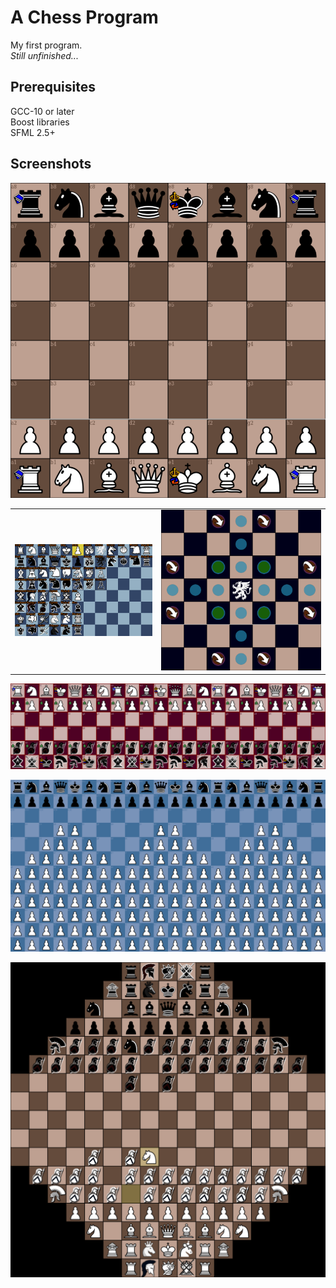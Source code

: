 A Chess Program
===============

My first program. \
<i>Still unfinished...</i>

## Prerequisites

GCC-10 or later \
Boost libraries \
SFML 2.5+


## Screenshots
!["vanilla"](.github_assets/vanilla.png)

|                                                   |                                                     |
|---------------------------------------------------|-----------------------------------------------------|
| !["setupwindow"](.github_assets/setup_window.png) | !["griffonmoves"](.github_assets/griffon_moves.png) |

!["spartan"](.github_assets/spartan.png)

!["horde"](.github_assets/horde.png)

!["reshape"](.github_assets/reshape.png)


